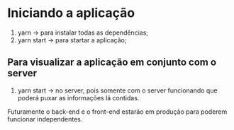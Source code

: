 # Iniciando a aplicação
1. yarn -> para instalar todas as dependências;
2. yarn start -> para startar a aplicação;

## Para visualizar a aplicação em conjunto com o server
1. yarn start -> no server, pois somente com o server funcionando que poderá puxar
as informações lá contidas.

Futuramente o back-end e o front-end estarão em produção para poderem funcionar
independentes.

